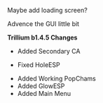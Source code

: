 Maybe add loading screen?

Advence the GUI little bit

**Trillium b1.4.5 Changes**
+ Added Secondary CA
* Fixed HoleESP
+ Added Working PopChams
+ Added GlowESP
+ Added Main Menu
